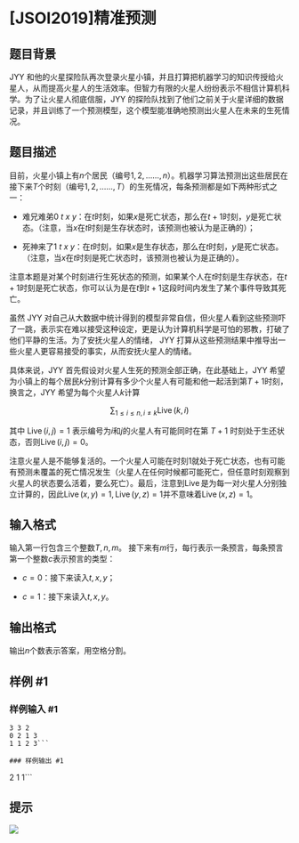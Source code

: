 # [JSOI2019]精准预测

## 题目背景

JYY 和他的火星探险队再次登录火星小镇，并且打算把机器学习的知识传授给火星人，从而提高火星人的生活效率。但智力有限的火星人纷纷表示不相信计算机科学。为了让火星人彻底信服，JYY 的探险队找到了他们之前关于火星详细的数据记录，并且训练了一个预测模型，这个模型能准确地预测出火星人在未来的生死情况。

## 题目描述

目前，火星小镇上有$n$个居民（编号$1,2,……,n$）。机器学习算法预测出这些居民在接下来$T$个时刻（编号$1,2,……,T$）的生死情况，每条预测都是如下两种形式之一：

- 难兄难弟$0$ $t$ $x$ $y$：在$t$时刻，如果$x$是死亡状态，那么在$t+1$时刻，$y$是死亡状态。（注意，当$x$在$t$时刻是生存状态时，该预测也被认为是正确的）；

- 死神来了$1$ $t$ $x$ $y$：在$t$时刻，如果$x$是生存状态，那么在$t$时刻，$y$是死亡状态。（注意，当$x$在$t$时刻是死亡状态时，该预测也被认为是正确的）。

注意本题是对某个时刻进行生死状态的预测，如果某个人在$t$时刻是生存状态，在$t+1$时刻是死亡状态，你可以认为是在$t$到$t+1$这段时间内发生了某个事件导致其死亡。

虽然 JYY 对自己从大数据中统计得到的模型非常自信，但火星人看到这些预测吓了一跳，表示实在难以接受这种设定，更是认为计算机科学是可怕的邪教，打破了他们平静的生活。为了安抚火星人的情绪， JYY 打算从这些预测结果中推导出一些火星人更容易接受的事实，从而安抚火星人的情绪。

具体来说，JYY 首先假设对火星人生死的预测全部正确，在此基础上，JYY 希望为小镇上的每个居民$k$分别计算有多少个火星人有可能和他一起活到第$T+1$时刻，换言之，JYY 希望为每个火星人$k$计算

$$\sum_{1 \leq i \leq n,i \neq k} \operatorname{Live}(k,i)$$

其中 $\operatorname{Live}(i,j)=1$ 表示编号为$i$和$j$的火星人有可能同时在第 $T+1$ 时刻处于生还状态，否则$\operatorname{Live}(i,j)=0$。

注意火星人是不能够复活的。一个火星人可能在时刻$1$就处于死亡状态，也有可能有预测未覆盖的死亡情况发生（火星人在任何时候都可能死亡，但任意时刻观察到火星人的状态要么活着，要么死亡）。最后，注意到$\operatorname{Live}$是为每一对火星人分别独立计算的，因此$\operatorname{Live}(x,y)=1,\operatorname{Live}(y,z)=1$并不意味着$\operatorname{Live}(x,z)=1$。

## 输入格式

输入第一行包含三个整数$T,n,m$。
接下来有$m$行，每行表示一条预言，每条预言第一个整数$c$表示预言的类型：

- $c=0$：接下来读入$t,x,y$；

- $c=1$：接下来读入$t,x,y$。

## 输出格式

输出$n$个数表示答案，用空格分割。

## 样例 #1

### 样例输入 #1
```
3 3 2
0 2 1 3
1 1 2 3```

### 样例输出 #1

```
2 1 1```

## 提示

![](https://cdn.luogu.com.cn/upload/pic/57734.png)

